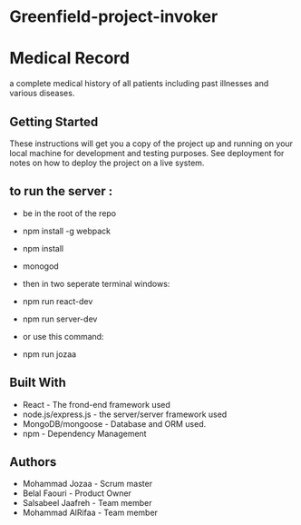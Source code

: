 # Greenfield-project-invoker

# Medical Record
  a complete medical history of all patients including past illnesses and various diseases.

## Getting Started
These instructions will get you a copy of the project up and running on your local machine for development and testing purposes. See deployment for notes on how to deploy the project on a live system.

## to run the server :
* be in the root of the repo
* npm install -g webpack
* npm install
* monogod

* then in two seperate terminal windows:
* npm run react-dev
* npm run server-dev

* or use this command:
* npm run jozaa


## Built With
* React - The frond-end framework used
* node.js/express.js - the server/server framework used
* MongoDB/mongoose - Database and ORM used.
* npm - Dependency Management


## Authors
* Mohammad Jozaa - Scrum master
* Belal Faouri - Product Owner
* Salsabeel Jaafreh - Team member
* Mohammad AlRifaa - Team member